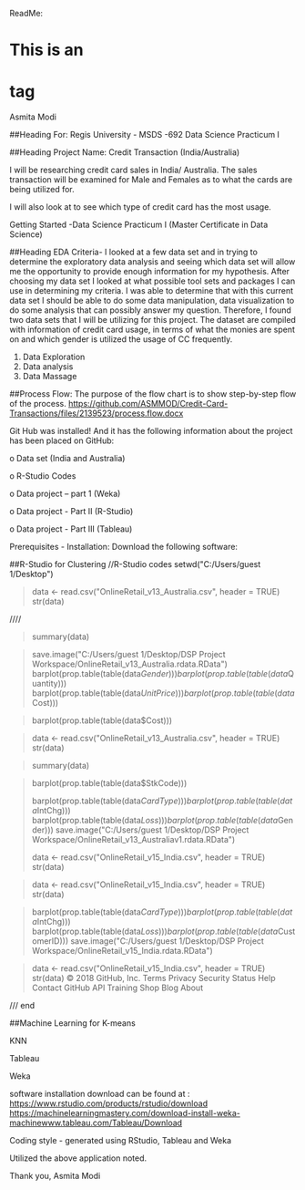 

ReadMe: 


# This is an <h1> tag
Asmita Modi  


##Heading
For: Regis University - MSDS -692 Data Science Practicum I  


##Heading
Project Name: Credit Transaction (India/Australia) 



I will be researching credit card sales in India/ Australia.  The sales transaction will be examined for
Male and Females as to what the cards are being utilized for.  



I will also look at to see which type of credit card has the
most usage.   



Getting Started -Data Science Practicum I (Master Certificate in
Data Science) 

##Heading EDA Criteria-
I looked at a few data set and in trying to determine the exploratory data analysis and seeing which data set will allow me the opportunity to provide enough information for my hypothesis. After choosing my data set I looked at what possible tool sets and packages 
I can use in determining my criteria.  I was able to determine that with this current data set I should be able to do some data manipulation, data visualization to do some analysis that can possibly answer my question. Therefore, I found two data sets that I will be utilizing for this project. The dataset are compiled with information of credit card usage, in terms of what the monies are spent on and which gender is utilized the usage of CC frequently. 

1)	Data Exploration
2)	Data analysis 
3)	Data Massage 

##Process Flow: 
The purpose of the flow chart is to show step-by-step flow of the process. 
https://github.com/ASMMOD/Credit-Card-Transactions/files/2139523/process.flow.docx

Git Hub was installed! And it has the following information
about the project has been placed on GitHub: 



o Data set (India and Australia)  



o R-Studio Codes 



o Data project – part 1 (Weka)



o Data project - Part II   (R-Studio) 



o Data project - Part III   (Tableau)




Prerequisites - Installation: Download the following software: 



##R-Studio for Clustering 
//R-Studio codes 
setwd("C:/Users/guest 1/Desktop")
> data <- read.csv("OnlineRetail_v13_Australia.csv", header = TRUE)
> str(data)



////

> summary(data)

> save.image("C:/Users/guest 1/Desktop/DSP Project Workspace/OnlineRetail_v13_Australia.rdata.RData")
> barplot(prop.table(table(data$Gender)))
> barplot(prop.table(table(data$Quantity)))
> barplot(prop.table(table(data$UnitPrice)))
> barplot(prop.table(table(data$Cost)))

> barplot(prop.table(table(data$Cost)))

> data <- read.csv("OnlineRetail_v13_Australia.csv", header = TRUE)
> str(data)

> summary(data)




> barplot(prop.table(table(data$StkCode)))
> 
> barplot(prop.table(table(data$CardType)))
> barplot(prop.table(table(data$IntChg)))
> barplot(prop.table(table(data$Loss)))
> barplot(prop.table(table(data$Gender)))
> save.image("C:/Users/guest 1/Desktop/DSP Project Workspace/OnlineRetail_v13_Australiav1.rdata.RData")
> 
> 
> 
> 
> data <- read.csv("OnlineRetail_v15_India.csv", header = TRUE)
> str(data)


> data <- read.csv("OnlineRetail_v15_India.csv", header = TRUE)
> str(data)

> barplot(prop.table(table(data$CardType)))
> barplot(prop.table(table(data$IntChg)))
> barplot(prop.table(table(data$Loss)))
> barplot(prop.table(table(data$CustomerID)))
> save.image("C:/Users/guest 1/Desktop/DSP Project Workspace/OnlineRetail_v15_India.rdata.RData")
> 


> data <- read.csv("OnlineRetail_v15_India.csv", header = TRUE)
> str(data)
© 2018 GitHub, Inc.
Terms
Privacy
Security
Status
Help
Contact GitHub
API
Training
Shop
Blog
About

/// end 



##Machine Learning for K-means 



KNN 



Tableau 



Weka



software installation download can be found at : https://www.rstudio.com/products/rstudio/download https://machinelearningmastery.com/download-install-weka-machinewww.tableau.com/Tableau/Download



Coding style - generated using RStudio, Tableau and Weka 



Utilized the above application noted.  



Thank you,  Asmita Modi 



